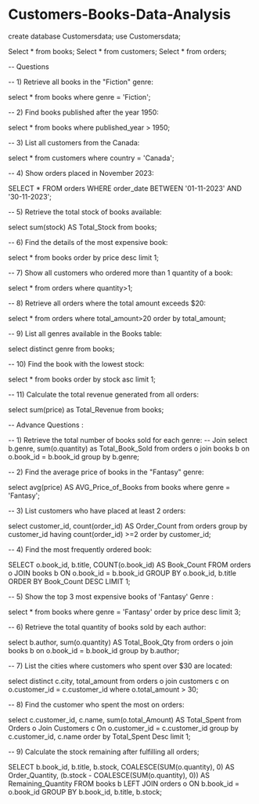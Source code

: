# Customers-Books-Data-Analysis

create database Customersdata;
use Customersdata;

Select * from books;
Select * from customers;
Select * from orders;

-- Questions

-- 1) Retrieve all books in the "Fiction" genre:

select * from books
where genre = 'Fiction';


-- 2) Find books published after the year 1950:

select * from books
where published_year > 1950;

-- 3) List all customers from the Canada:

select * from customers
where country = 'Canada';

-- 4) Show orders placed in November 2023:

SELECT * FROM orders
WHERE order_date BETWEEN '01-11-2023' AND '30-11-2023';


-- 5) Retrieve the total stock of books available:

select sum(stock) AS Total_Stock
from books;


-- 6) Find the details of the most expensive book:

select * from books
order by price desc
limit 1;

-- 7) Show all customers who ordered more than 1 quantity of a book:

select * from orders
where quantity>1;

-- 8) Retrieve all orders where the total amount exceeds $20:

select * from orders
where total_amount>20
order by total_amount;

-- 9) List all genres available in the Books table:

select distinct genre from books; 


-- 10) Find the book with the lowest stock:

select * from books
order by stock asc
limit 1;

-- 11) Calculate the total revenue generated from all orders:

select sum(price) as Total_Revenue
from books;

-- Advance Questions : 

-- 1) Retrieve the total number of books sold for each genre:
-- Join
select b.genre, sum(o.quantity) as Total_Book_Sold
from orders o
join books b on o.book_id = b.book_id
group by b.genre;

-- 2) Find the average price of books in the "Fantasy" genre:

select avg(price) AS AVG_Price_of_Books
from books
where genre = 'Fantasy';


-- 3) List customers who have placed at least 2 orders:

select customer_id, count(order_id) AS Order_Count
from orders
group by customer_id
having count(order_id) >=2
order by customer_id;

-- 4) Find the most frequently ordered book:

SELECT o.book_id, b.title, COUNT(o.book_id) AS Book_Count
FROM orders o
JOIN books b ON o.book_id = b.book_id
GROUP BY o.book_id, b.title
ORDER BY Book_Count DESC
LIMIT 1;

-- 5) Show the top 3 most expensive books of 'Fantasy' Genre :

select * from books
where genre = 'Fantasy'
order by price desc limit 3;


-- 6) Retrieve the total quantity of books sold by each author:

select b.author, sum(o.quantity) AS Total_Book_Qty
from orders o
join books b on o.book_id = b.book_id
group by b.author;

-- 7) List the cities where customers who spent over $30 are located:

select distinct c.city, total_amount
from orders o
join customers c on o.customer_id = c.customer_id
where o.total_amount > 30;

-- 8) Find the customer who spent the most on orders:

select c.customer_id, c.name, sum(o.total_Amount) AS Total_Spent
from Orders o
Join Customers c On o.customer_id = c.customer_id
group by c.customer_id, c.name
order by Total_Spent Desc
limit 1;

-- 9) Calculate the stock remaining after fulfilling all orders;

SELECT b.book_id, b.title, b.stock, COALESCE(SUM(o.quantity), 0) AS Order_Quantity, 
    (b.stock - COALESCE(SUM(o.quantity), 0)) AS Remaining_Quantity
FROM books b
LEFT JOIN orders o ON b.book_id = o.book_id
GROUP BY b.book_id, b.title, b.stock;

